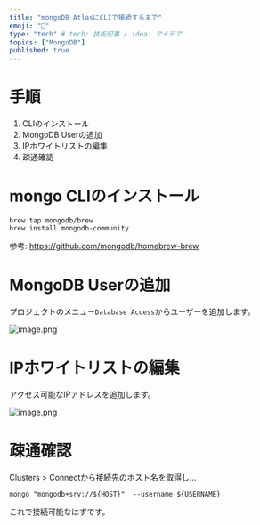 ```yaml
---
title: "mongoDB AtlasにCLIで接続するまで"
emoji: "🔖"
type: "tech" # tech: 技術記事 / idea: アイデア
topics: ["MongoDB"]
published: true
---
```


# 手順
1. CLIのインストール
2. MongoDB Userの追加
3. IPホワイトリストの編集
4. 疎通確認

# mongo CLIのインストール

    brew tap mongodb/brew
    brew install mongodb-community

参考: https://github.com/mongodb/homebrew-brew

# MongoDB Userの追加
プロジェクトのメニュー`Database Access`からユーザーを追加します。

![image.png](https://qiita-image-store.s3.ap-northeast-1.amazonaws.com/0/96286/bb21adf6-28a4-ca57-2c0c-78c8bdfbf7d5.png)

# IPホワイトリストの編集
アクセス可能なIPアドレスを追加します。

![image.png](https://qiita-image-store.s3.ap-northeast-1.amazonaws.com/0/96286/c8caab09-a1b7-ae15-aa7e-53ad8293cecf.png)

# 疎通確認

Clusters > Connectから接続先のホスト名を取得し...

```
mongo "mongodb+srv://${HOST}"  --username ${USERNAME}
```

これで接続可能なはずです。

